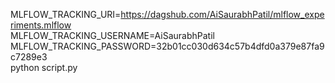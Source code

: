 MLFLOW_TRACKING_URI=https://dagshub.com/AiSaurabhPatil/mlflow_experiments.mlflow \
MLFLOW_TRACKING_USERNAME=AiSaurabhPatil \
MLFLOW_TRACKING_PASSWORD=32b01cc030d634c57b4dfd0a379e87fa9c7289e3 \
python script.py
